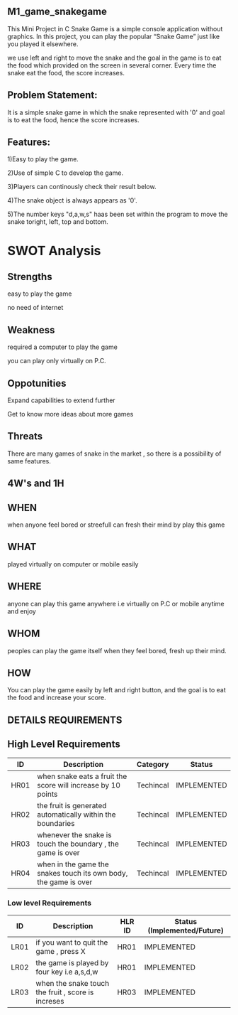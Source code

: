 ## M1_game_snakegame

This Mini Project in C Snake Game is a simple console application without graphics. In this project, you can play the popular “Snake Game” just like you played it elsewhere.

we use left and right to move the snake and the goal in the game is to eat the food which provided on the screen in several corner. Every time the snake eat the food, the score increases.

## Problem Statement:

It is a simple snake game in which the snake represented with '0' and goal is to eat the food, hence the score increases.

## Features:

1)Easy to play the game.

2)Use of simple C to develop the game.

3)Players can continously check their result below.

4)The snake object is always appears as '0'.

5)The number keys "d,a,w,s" haas been set within the program to move the snake toright, left, top and bottom.

# SWOT Analysis
## Strengths
easy to play the game

no need of internet

## Weakness
required a computer to play the game

you can play only virtually on P.C.


## Oppotunities
Expand capabilities to extend further

Get to know more ideas about more games

## Threats
There are many games of snake in the market , so there is a possibility of same features.


## 4W's and 1H

## WHEN
when anyone feel bored or streefull can fresh their mind by play this game


## WHAT
played virtually on computer or mobile easily 

## WHERE
anyone can play this game anywhere i.e virtually on P.C or mobile anytime and enjoy

## WHOM
peoples can play the game itself when they feel bored, fresh up their mind.

## HOW
You can play the game easily by left and right button, and the goal is to eat the food and increase your score.

## DETAILS REQUIREMENTS
## High Level Requirements 
| ID | Description | Category | Status | 
| ----- | ----- | ------- | ---------|
| HR01 | when snake eats a fruit the score will increase by 10 points | Techincal | IMPLEMENTED | 
| HR02 | the fruit is generated automatically within the boundaries | Techincal | IMPLEMENTED |
| HR03 | whenever the snake is touch the boundary , the game is over | Techincal | IMPLEMENTED |
| HR04 | when in the game the snakes touch its own body, the game is over | Techincal | IMPLEMENTED |

### Low level Requirements
 
| ID | Description | HLR ID | Status (Implemented/Future) |
| ------ | --------- | ------ | ----- |
|LR01| if you want to quit the game , press X |HR01|IMPLEMENTED|
|LR02| the game is played by four key i.e a,s,d,w |HR01|IMPLEMENTED|
|LR03| when the snake touch the fruit , score is increses  | HR03 |IMPLEMENTED|
